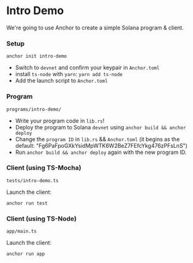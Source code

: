 # Intro Demo

We're going to use Anchor to create a simple Solana program & client.

### Setup
```shell
anchor init intro-demo
```
- Switch to `devnet` and confirm your keypair in `Anchor.toml`
- install `ts-node` with `yarn`: `yarn add ts-node`
- Add the launch script to `Anchor.toml`

### Program
```shell
programs/intro-demo/
```
- Write your program code in `lib.rs`!
- Deploy the program to Solana `devnet` using `anchor build && anchor deploy`
- Change the `program ID` in `lib.rs` && `Anchor.toml` (it begins as the default: "Fg6PaFpoGXkYsidMpWTK6W2BeZ7FEfcYkg476zPFsLnS")
- Run `anchor build && anchor deploy` again with the new program ID.

### Client (using TS-Mocha)
```shell
tests/intro-demo.ts
```
Launch the client:
```shell
anchor run test
```

### Client (using TS-Node)
```shell
app/main.ts
```
Launch the client:
```shell
anchor run app
```